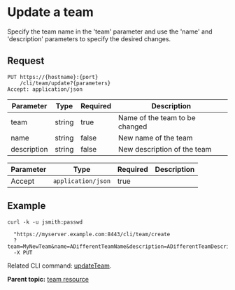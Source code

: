 # Update a team

Specify the team name in the 'team' parameter and use the 'name' and 'description' parameters to specify the desired changes.

## Request

```
PUT https://{hostname}:{port}
    /cli/team/update?{parameters}
Accept: application/json

```

|Parameter|Type|Required|Description|
|---------|----|--------|-----------|
|team|string|true|Name of the team to be changed|
|name|string|false|New name of the team|
|description|string|false|New description of the team|

|Parameter|Type|Required|Description|
|---------|----|--------|-----------|
|Accept|`application/json`|true| |

## Example

```
curl -k -u jsmith:passwd 
   
  "https://myserver.example.com:8443/cli/team/create
  ?team=MyNewTeam&name=ADifferentTeamName&description=ADifferentTeamDescription" 
  -X PUT
```

Related CLI command: [updateTeam](udclient_updateteam.md).

**Parent topic:** [team resource](../../com.ibm.udeploy.api.doc/topics/rest_cli_team.md)

